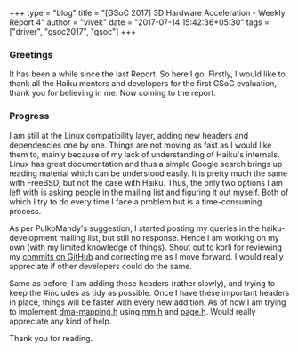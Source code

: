 +++
type = "blog"
title = "[GSoC 2017] 3D Hardware Acceleration - Weekly Report 4"
author = "vivek"
date = "2017-07-14 15:42:36+05:30"
tags = ["driver", "gsoc2017", "gsoc"]
+++

### Greetings

It has been a while since the last Report. So here I go. Firstly, I would like to thank all the Haiku mentors and developers for the first GSoC evaluation, thank you for believing in me. Now coming to the report.


### Progress

I am still at the Linux compatibility layer, adding new headers and dependencies one by one. Things are not moving as fast as I would like them to, mainly because of my lack of understanding of Haiku's internals. Linux has great documentation and thus a simple Google search brings up reading material which can be understood easily. It is pretty much the same with FreeBSD, but not the case with Haiku. Thus, the only two options I am left with is asking people in the mailing list and figuring it out myself. Both of which I try to do every time I face a problem but is a time-consuming process.

As per PulkoMandy's suggestion, I started posting my queries in the haiku-development mailing list, but still no response. Hence I am working on my own (with my limited knowledge of things). Shout out to korli for reviewing my [commits on GitHub](https://github.com/vivek-roy/haiku/commits/drm) and correcting me as I move forward. I would really appreciate if other developers could do the same.

Same as before, I am adding these headers (rather slowly), and trying to keep the #includes as tidy as possible. Once I have these important headers in place, things will be faster with every new addition. As of now I am trying to implement [dma-mapping.h](http://xref.plausible.coop/source/xref/freebsd-current/sys/compat/linuxkpi/common/include/linux/dma-mapping.h) using [mm.h](http://xref.plausible.coop/source/xref/freebsd-current/sys/compat/linuxkpi/common/include/linux/mm.h) and [page.h](http://xref.plausible.coop/source/xref/freebsd-current/sys/compat/linuxkpi/common/include/linux/page.h). Would really appreciate any kind of help.

Thank you for reading.